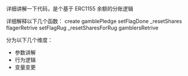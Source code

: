 详细讲解一下代码，是个基于 ERC1155 余额的分账逻辑

详细解释以下几个函数：
create
gamblePledge
setFlagDone
_resetShares
flagerRetrive
setFlagRug
_resetSharesForRug
gamblersRetrive

分为以下几个维度：
- 参数讲解
- 行为逻辑
- 变量变更